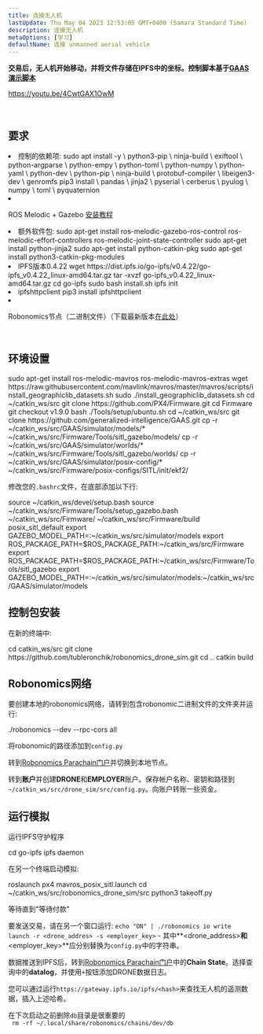 ```yaml
---
title: 连接无人机
lastUpdate: Thu May 04 2023 12:53:05 GMT+0400 (Samara Standard Time)
description: 连接无人机
metaOptions: [学习]
defaultName: 连接 unmanned aerial vehicle
---
```


**交易后，无人机开始移动，并将文件存储在IPFS中的坐标。控制脚本基于[GAAS演示脚本](https://github.com/generalized-intelligence/GAAS)**  

https://youtu.be/4CwtGAX1OwM

<br/>

## 要求

<List>

<li> 控制的依赖项:

<LessonCodeWrapper language="bash">
sudo apt install -y \
	python3-pip \
	ninja-build \
	exiftool \
	python-argparse \
	python-empy \
	python-toml \
	python-numpy \
	python-yaml \
	python-dev \
	python-pip \
	ninja-build \
	protobuf-compiler \
	libeigen3-dev \
	genromfs
</LessonCodeWrapper>

<LessonCodeWrapper language="bash">
pip3 install \
	pandas \
	jinja2 \
	pyserial \
	cerberus \
	pyulog \
	numpy \
	toml \
	pyquaternion
</LessonCodeWrapper>

</li>

<li class="flex">

ROS Melodic + Gazebo [安装教程](http://wiki.ros.org/melodic/安装)
</li>

<li>额外软件包:

<LessonCodeWrapper language="bash" codeClass="big-code">
sudo apt-get install ros-melodic-gazebo-ros-control ros-melodic-effort-controllers ros-melodic-joint-state-controller
sudo apt-get install python-jinja2
sudo apt-get install python-catkin-pkg
sudo apt-get install python3-catkin-pkg-modules
</LessonCodeWrapper>

</li>

<li>IPFS版本0.4.22

<LessonCodeWrapper language="bash" codeClass="big-code">
wget https://dist.ipfs.io/go-ipfs/v0.4.22/go-ipfs_v0.4.22_linux-amd64.tar.gz
tar -xvzf go-ipfs_v0.4.22_linux-amd64.tar.gz
cd go-ipfs
sudo bash install.sh
ipfs init
</LessonCodeWrapper>

</li>

<li>ipfshttpclient

<LessonCodeWrapper language="bash" codeClass="big-code">
pip3 install ipfshttpclient
</LessonCodeWrapper>

</li>

<li class="flex">

Robonomics节点（二进制文件）（下载最新版本[在此处](https://github.com/airalab/robonomics/releases)）
</li>

</List>

<br/>

## 环境设置

<LessonCodeWrapper language="bash" codeClass="big-code">
sudo apt-get install ros-melodic-mavros ros-melodic-mavros-extras
wget https://raw.githubusercontent.com/mavlink/mavros/master/mavros/scripts/install_geographiclib_datasets.sh
sudo ./install_geographiclib_datasets.sh
cd ~/catkin_ws/src
git clone https://github.com/PX4/Firmware.git
cd Firmware
git checkout v1.9.0
bash ./Tools/setup/ubuntu.sh
</LessonCodeWrapper>

<LessonCodeWrapper language="bash" codeClass="big-code">
cd ~/catkin_ws/src
git clone https://github.com/generalized-intelligence/GAAS.git
cp -r ~/catkin_ws/src/GAAS/simulator/models/* ~/catkin_ws/src/Firmware/Tools/sitl_gazebo/models/
cp -r ~/catkin_ws/src/GAAS/simulator/worlds/* ~/catkin_ws/src/Firmware/Tools/sitl_gazebo/worlds/
cp -r ~/catkin_ws/src/GAAS/simulator/posix-config/* ~/catkin_ws/src/Firmware/posix-configs/SITL/init/ekf2/
</LessonCodeWrapper>

修改您的`.bashrc`文件，在底部添加以下行:  

<LessonCodeWrapper language="json" codeClass="big-code">
source ~/catkin_ws/devel/setup.bash   
source ~/catkin_ws/src/Firmware/Tools/setup_gazebo.bash ~/catkin_ws/src/Firmware/ ~/catkin_ws/src/Firmware/build posix_sitl_default 
export GAZEBO_MODEL_PATH=:~/catkin_ws/src/simulator/models 
export ROS_PACKAGE_PATH=$ROS_PACKAGE_PATH:~/catkin_ws/src/Firmware 
export ROS_PACKAGE_PATH=$ROS_PACKAGE_PATH:~/catkin_ws/src/Firmware/Tools/sitl_gazebo
export GAZEBO_MODEL_PATH=:~/catkin_ws/src/simulator/models:~/catkin_ws/src/GAAS/simulator/models
</LessonCodeWrapper>  

  
## 控制包安装
在新的终端中:

<LessonCodeWrapper language="bash" codeClass="big-code">
cd catkin_ws/src
git clone https://github.com/tubleronchik/robonomics_drone_sim.git
cd ..
catkin build
</LessonCodeWrapper>

## Robonomics网络

要创建本地的robonomics网络，请转到包含robonomic二进制文件的文件夹并运行:  

<LessonCodeWrapper language="bash">
./robonomics --dev --rpc-cors all
</LessonCodeWrapper>

将robonomic的路径添加到`config.py`

<LessonImages imageClasses="mb" src="iris-drone/IPFS.jpg" alt="IPFS"/>

转到[Robonomics Parachain门户](https://polkadot.js.org/apps/?rpc=wss%3A%2F%2Fkusama.rpc.robonomics.network%2F#/)并切换到本地节点。

<LessonImages imageClasses="mb" src="iris-drone/localNode.jpg" alt="localNode"/>

转到**账户**并创建**DRONE**和**EMPLOYER**账户。保存帐户名称、密钥和路径到`~/catkin_ws/src/drone_sim/src/config.py`。向账户转账一些资金。

<LessonImages imageClasses="mb" src="iris-drone/addingAcc.jpg" alt="accounts"/>

## 运行模拟
运行IPFS守护程序

<LessonCodeWrapper language="bash">
cd go-ipfs
ipfs daemon
</LessonCodeWrapper>

在另一个终端启动模拟:

<LessonCodeWrapper language="bash">
roslaunch px4 mavros_posix_sitl.launch
cd ~/catkin_ws/src/robonomics_drone_sim/src
python3 takeoff.py
</LessonCodeWrapper>

等待直到"等待付款" 

<LessonImages imageClasses="mb" src="iris-drone/launch.jpg" alt="launch"/>

要发送交易，请在另一个窗口运行:
`echo "ON" | ./robonomics io write launch -r <drone_addres> -s <employer_key>` - 其中**<drone_address>**和**<employer_key>**应分别替换为`config.py`中的字符串。

数据推送到IPFS后，转到[Robonomics Parachain门户](https://polkadot.js.org/apps/?rpc=wss%3A%2F%2Fkusama.rpc.robonomics.network%2F#/)中的**Chain State**。选择查询中的**datalog**，并使用`+`按钮添加DRONE数据日志。


<LessonImages imageClasses="mb" src="iris-drone/datalog.jpg" alt="datalog"/>

您可以通过运行`https://gateway.ipfs.io/ipfs/<hash>`来查找无人机的遥测数据，插入上述哈希。

<LessonImages imageClasses="mb" src="iris-drone/output.jpg" alt="output"/>

在下次启动之前删除`db`目录是很重要的  
` rm -rf ~/.local/share/robonomics/chains/dev/db`